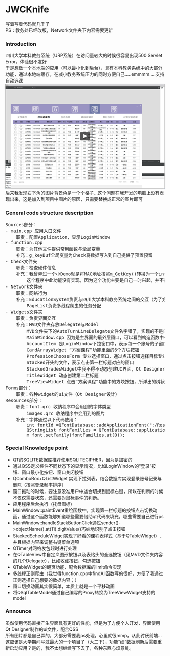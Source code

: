 # JWCKnife

写着写着代码就几千了  
PS：教务处已经改版，Network文件夹下内容需要更新  

### Introduction

四川大学本科教务系统（URP系统）在访问量较大的时候很容易出现500 Servlet Error，体验很不友好  
于是想做一个本地端的应用（可以最小化到后台），具有本科教务系统中的大部分功能，通过本地端缓存，在减小教务系统压力的同时方便自己.....emmmm.....支持自动选课  
[![Watch the video](https://github.com/ExplosiveBattery/JWCKnife/blob/master/README/video_screenshot.png?raw=true)](https://youtu.be/qb3fSluCN9Q)  
后来我发现右下角的图片背景色是一个个格子...这个问题在我开发的电脑上没有表现出来，这是加入到项目中图片的原因，只需要替换成正常的图片即可  

### General code structure description

<pre>
Sources部分：
- main.cpp 应用入口文件
	职责：配置Application，显示LoginWindow
- function.cpp
	职责：为其他文件提供常用函数与全局变量
	补充：g_keyBuf全局变量为Check将数据写入到自己提供了预置预留
- Check文件夹
	职责：检查硬件信息
	补充：我曾弄过一个小Demo就是将MAC地址按照m_GetKey()转换为一个int数字，然后将这个数字写入到应用程序exe的空白段（找一块00比较多的字节块或者使用main.cpp预留的位置，记下地址，通过文件二进制模式打开定位位置实现）。
		这个程序中此功能没有实现，因为这个功能主要是自己一时兴起，并不是需求功能。但是我应该之后会补上。
- Network文件夹
	职责：网络行为
	补充：EducationSystem负责与四川大学本科教务系统之间的交互（为了方便，不按照网上常见写法，继承QNetworkAccessManager），包含数据处理、存储与发送。爬虫交互部分为了加快字符串的匹配速度，我正则并没有采用最简方式。数据库存议储部分，优先考虑代码简洁，所以有时使用prepare()，有时使用字符串拼接直接执行命令。
		PageList负责多线程爬虫的任务分配
- Widgets文件夹
	职责：负责界面交互
	补充：MVD文件夹存放Delegate与Model
		MVD文件夹下的AutoTurnLineDelegate文件名字错了，实现的不是自动换行功能，但是效果不错，如果需要这个功能，需要自己设置每一行的字符上限。同时提醒，需要设置一个行数上限，不然表格容易参差不齐
		MainWindow.cpp 因为是主界面的最外层窗口，可以看到构造函数中有许多connect函数，提供了信号连接。
		AccountItem 是LoginWindow下拉窗口中，表示每一个账号的子窗口
		CardArrayWidget “方案课程”功能里面的6个方块按钮
		ProfessionChooseForm 专业选择窗口，通过点击按钮选择目标专业，主要是限制用户的输入
		Stacked开头的文件，表示点击第一栏标题对应的窗口
		StackedGradesWidget中我不得不动态创建UI界面，Qt Designer处理不了内部控件数量未知的窗口
		TitleWidget 动态创建第二栏标题
		TreeViewWidget 点击“方案课程”功能中的方块按钮，所弹出的树状形式显示数据的窗口
Forms部分：
	职责：各种widget的ui文件（Qt Designer设计）
Resources部分：
	职责：font.qrc 收纳程序中会用到的字体类型
		images.qrc 收纳程序中会用到的图片
	补充：字体通过以下代码使用：
		int fontId =QFontDatabase::addApplicationFont(":/Resources/titlewidget.ttf");
	    QStringList fontFamilies = QFontDatabase::applicationFontFamilies(fontId);
	    m_font.setFamily(fontFamilies.at(0));
</pre>

### Special Knowledge point
- QT的SQLITE数据库推荐使用SQLITECIPHER，因为是加密的
- 通过QSS定义控件不同状态下的显示情况，比如LoginWindow的“登录”按钮、窗口最小化按钮、窗口关闭按钮
- QComboBox+QListWidget 实现下拉列表，结合数据库实现登录账号记录与删除（按照登录频率排序）
- 窗口拖动的时候，要注意没准用户中途会切换到鼠标右键，所以在判断的时候不仅仅需要状态，还需要对鼠标事件的判断。
- 应用程序后台执行（托盘图标）
- MainWindow::paintEvent重绘函数中，实现第一栏标题的按钮点击切换动画，通过这个函数能够知道哪些需要借助qt代码来填充，哪些需要自己进行ps
- MainWindow::handleStackButtonClick通过sender()->objectName().at(11).digitValue()巧妙地识别了点击按钮
- StackedScheduleWidget实现了好看的课程表样式（基于QTableWidget）,并且根据内容来调整右键菜单选项
- QTimer对网络发包超时进行处理
- 在QTableView中自定义图形按钮以及表格头的全选按钮（见MVD文件夹内容的几个Delegate），比如收藏按钮、勾选按钮
- QTableWidget的翻页功能，配合数据库的limit命令实现
- 多线程正则爬虫（我觉得function.cpp中findAll函数写的很好，方便了我通过正则选择自己想要的数据内容；）  
- 窗口切换动画其实很简单，本质上就是一个平移动画
- 将QSqlTableModel通过自己编写的Proxy转换为TreeViewWidget支持的model

### Announce
虽然使用代码直接产生界面具有更好的性能，但是为了方便个人开发，界面使用Qt Designer制作的ui文件，配合QSS  
所有图片都是自己弄的，大部分需要我ps处理，心里就很mmp，从此讨厌前端...  
这应该是大学期间写过最大的一个项目了（大二下），功能“绩”数据刷新后需要重新启动应用？是的，我不太想继续写下去了，各种东西心烦意乱。
